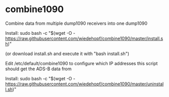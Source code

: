 # combine1090
Combine data from multiple dump1090 receivers into one dump1090

Install:
sudo bash -c "$(wget -O - https://raw.githubusercontent.com/wiedehopf/combine1090/master/install.sh)"

(or download install.sh and execute it with "bash install.sh")

Edit /etc/default/combine1090 to configure which IP addresses this script should get the ADS-B data from

Install:
sudo bash -c "$(wget -O - https://raw.githubusercontent.com/wiedehopf/combine1090/master/uninstall.sh)"

